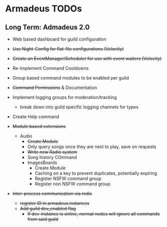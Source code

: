 Armadeus TODOs
==============

Long Term: Admadeus 2.0
-----------------------

- Web based dashboard for guild configuration
- ~~Use Night-Config for flat-file configurations (Velocity)~~
- ~~Create an EventManager/Scheduler for use with event waiters (Velocity)~~
- Re-Implement Command Cooldowns
- Group based command modules to be enabled per guild  
- ~~Command Permissions~~ & Documentation
- Implement logging groups for moderation/tracking
    - break down into guild specific logging channels for types
- Create Help command
- ~~Module based extensions~~
    - Audio
        - ~~Create Module~~
        - Only query songs once they are next to play, save on requests
        - ~~Write new Radio system~~
        - Song history COmmand 
      - ImagesBoards
        - Create Module
        - Caching on a key to prevent duplicates, potentially expiring
        - Register NSFW command group
        - Register non NSFW command group
    
- ~~Inter-process communication via redis~~
  - ~~register ID in armadeus.instances~~
  - ~~Add guild dev_enabled flag~~
    - ~~If dev-instance is online, normal nodes will ignore all commands from said guild~~
